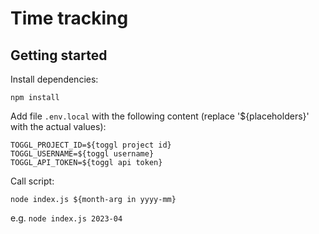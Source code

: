 # Time tracking

## Getting started

Install dependencies:

```
npm install
```

Add file `.env.local` with the following content (replace '${placeholders}' with the actual values):

```
TOGGL_PROJECT_ID=${toggl project id}
TOGGL_USERNAME=${toggl username}
TOGGL_API_TOKEN=${toggl api token}
```

Call script:

```
node index.js ${month-arg in yyyy-mm}
```

e.g. `node index.js 2023-04`

